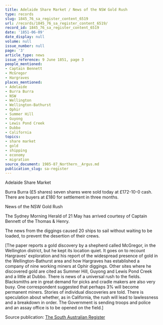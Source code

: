 ```yaml
---
title: Adelaide Share Market / News of the NSW Gold Rush
type: records
slug: 1845_76_sa_register_content_6519
url: /records/1845_76_sa_register_content_6519/
record_id: 1845_76_sa_register_content_6519
date: '1851-06-09'
date_display: null
volume: null
issue_number: null
page: '3'
article_type: news
issue_reference: 9 June 1851, page 3
people_mentioned:
- Captain Bennett
- McGregor
- Hargraves
places_mentioned:
- Adelaide
- Burra Burra
- NSW
- Wellington
- Wellington-Bathurst
- Ophir
- Summer Hill
- Guyong
- Lewis Pond Creek
- Dubbo
- California
topics:
- share market
- gold
- shipping
- economy
- migration
source_document: 1985-87_Northern__Argus.md
publication_slug: sa-register
---
```


Adelaide Share Market

Burra Burra (£5 shares) seven shares were sold today at £172-10-0 cash.  There are buyers at £180 for settlement in three months.

News of the NSW Gold Rush

The Sydney Morning Herald of 21 May has arrived courtesy of Captain Bennett of the Thomas & Henry.

The news from the diggings caused 20 ships to sail without waiting to be loaded, to prevent the desertion of their crews.

[The paper reports a gold discovery by a shepherd called McGregor, in the Wellington district, but he kept its location quiet.  It goes on to recount Hargraves’ exploration and his report of the widespread presence of gold in the Wellington-Bathurst area and how Hargraves has established a company of nine working miners at Ophir diggings.  Other sites where he discovered gold are cited as Summer Hill, Guyong and Lewis Pond Creek and a little at Dubbo.  There is news of a universal rush to the fields.  Blacksmiths are in great demand for picks and cradle makers are also very busy.  One correspondent suggested that perhaps 3% will become permanent miners.  Stories of individual discoveries are told.  There is speculation about whether, as in California, the rush will lead to lawlessness and a breakdown in order.  The Government is sending troops and police and an assay office is to be opened on the field.]

Source publication: [The South Australian Register](/publications/sa-register/)
